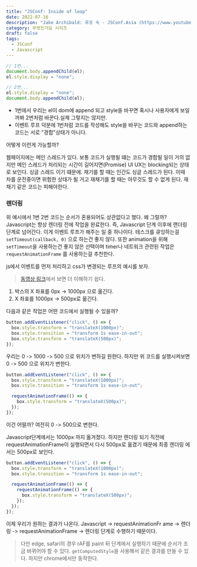 ```yaml
---
title: "JSConf: Inside of loop"
date: 2022-07-16
description: "Jake Archibald: 루프 속 - JSConf.Asia (https://www.youtube.com/watch?v=cCOL7MC4Pl0)"
category: 무엇인가요 시리즈
draft: false
tags:
  - JSConf
  - Javascript
---
```


```js
// 1번...
document.body.appendChild(el);
el.style.display = "none";

// 2번...
el.style.display = "none";
document.body.appendChild(el);
```

- 1번에서 우리는 el이 dom에 append 되고 style을 바꾸면 혹시나 사용자에게 보일까봐 2번처럼 바꾼다.실제 그렇지는 않지만.
- 이벤트 루프 덕분에 1번처럼 코드를 작성해도 style을 바꾸는 코드와 append하는 코드는 서로 "경합"상태가 아니다.

어떻게 이런게 가능할까?

웹페이지에는 메인 스레드가 있다.
보통 코드가 실행될 떄는 코드가 경합될 일이 거의 없지만 메인 스레드가 처리되는 시간이 길어지면(Promise) UI UX는 blocking되는 상태로 보인다. 싱글 스레드 이기 떄문에. 채기를 할 때는 인간도 싱글 스레드가 된다. 이때 차를 운전중이면 위험한 상태가 될 거고 재채기를 할 때는 아무것도 할 수 없게 된다.
재채기 같은 코드는 피해야한다.

### 렌더링

위 예시에서 1번 2번 코드는 순서가 혼용되어도 상관없다고 했다. 왜 그럴까?
Javascript는 항상 렌더링 전에 작업을 완료한다. 즉, Javascript 단계 이후에 랜더링 단계로 넘어간다.
이게 이벤트 루프가 해주는 일 중 하나이다.
테스크를 큐잉하는걸 `setTimeout(callback, 0)` 으로 하는건 좋지 않다.
또한 animation을 위해 `setTimeout`을 사용하는건 좋지 않은 선택이며 timer나 네트워크 관련된 작업은 `requestAnimationFrame` 를 사용하는걸 추천한다.

js에서 이벤트를 먼저 처리하고 css가 변경되는 루프의 예시를 보자.

> [동영상 링크](https://youtu.be/cCOL7MC4Pl0?t=1186)에서 보면 더 이해하기 쉽다.

1. 박스의 X 좌표를 0px -> 1000px 으로 옮긴다.
2. X 좌표를 1000px -> 500px로 옮긴다.

다음과 같은 작업은 어떤 코드에서 실행될 수 있을까?

```js
button.addEventListener("click", () => {
  box.style.transform = "translateX(1000px)";
  box.style.transition = "transform 1s ease-in-out";
  box.style.transform = "translateX(500px)";
});
```

우리는 0 -> 1000 -> 500 으로 위치가 변하길 원한다.
하지만 위 코드를 실행시켜보면 0 -> 500 으로 위치가 변한다.

```js
button.addEventListener("click", () => {
  box.style.transform = "translateX(1000px)";
  box.style.transition = "transform 1s ease-in-out";

  requestAnimationFrame(() => {
    box.style.transform = "translateX(500px)";
  });
});
```

이건 어떨까?
여전히 0 -> 500으로 변한다.

Javascript단계에서는 1000px 까지 옮겨졌다.
하지만 렌더링 되기 직전에 requestAnimationFrame이 실행되면서 다시 500px로 옮겼기 때문에 최종 렌더링 에서는 500px로 보인다.

```js
button.addEventListener("click", () => {
  box.style.transform = "translateX(1000px)";
  box.style.transition = "transform 1s ease-in-out";

  requestAnimationFrame(() => {
    requestAnimationFrame(() => {
      box.style.transform = "translateX(500px)";
    });
  });
});
```

이제 우리가 원하는 결과가 나온다.
Javascript -> requestAnimationFr ame -> 렌더링 -> requestAnimationFrame -> 렌더링 단계로 수행하기 때문이다.

> 다만 edge, safari의 경우 rAF를 paint 뒤 단계에서 실행하기 때문에 순서가 조금 바뀌어야 할 수 있다.
> `getComputedStyle`을 사용해서 같은 결과를 만들 수 있다. 하지만 chrome에서만 동작한다.
